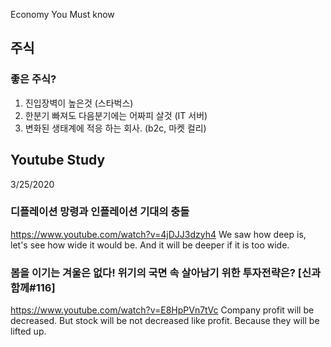 Economy You Must know

## 주식
### 좋은 주식?
1. 진입장벽이 높은것 (스타벅스)
2. 한분기 빠져도 다음분기에는 어짜피 살것 (IT 서버)
3. 변화된 생태계에 적응 하는 회사. (b2c, 마켓 컬리)

## Youtube Study

3/25/2020
### 디플레이션 망령과 인플레이션 기대의 충돌
https://www.youtube.com/watch?v=4jDJJ3dzyh4
We saw how deep is, let's see how wide it would be. And it will be deeper if it is too wide.

### 봄을 이기는 겨울은 없다! 위기의 국면 속 살아남기 위한 투자전략은? [신과함께#116]
https://www.youtube.com/watch?v=E8HpPVn7tVc
Company profit will be decreased. But stock will be not decreased like profit. Because they will be lifted up.

